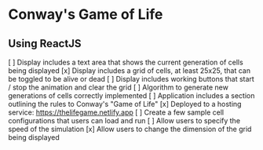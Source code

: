 # Conway's Game of Life
## Using ReactJS

[ ] Display includes a text area that shows the current generation of cells being displayed
[x] Display includes a grid of cells, at least 25x25, that can be toggled to be alive or dead
[ ] Display includes working buttons that start / stop the animation and clear the grid
[ ] Algorithm to generate new generations of cells correctly implemented
[ ] Application includes a section outlining the rules to Conway's "Game of Life"
[x] Deployed to a hosting service: https://thelifegame.netlify.app
[ ] Create a few sample cell configurations that users can load and run
[ ] Allow users to specify the speed of the simulation
[x] Allow users to change the dimension of the grid being displayed